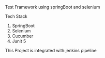 Test Framework using springBoot and selenium

  Tech Stack
   1. SpringBoot
   2. Selenium
   3. Cucumber
   4. Junit 5

This Project is integrated with jenkins pipeline


